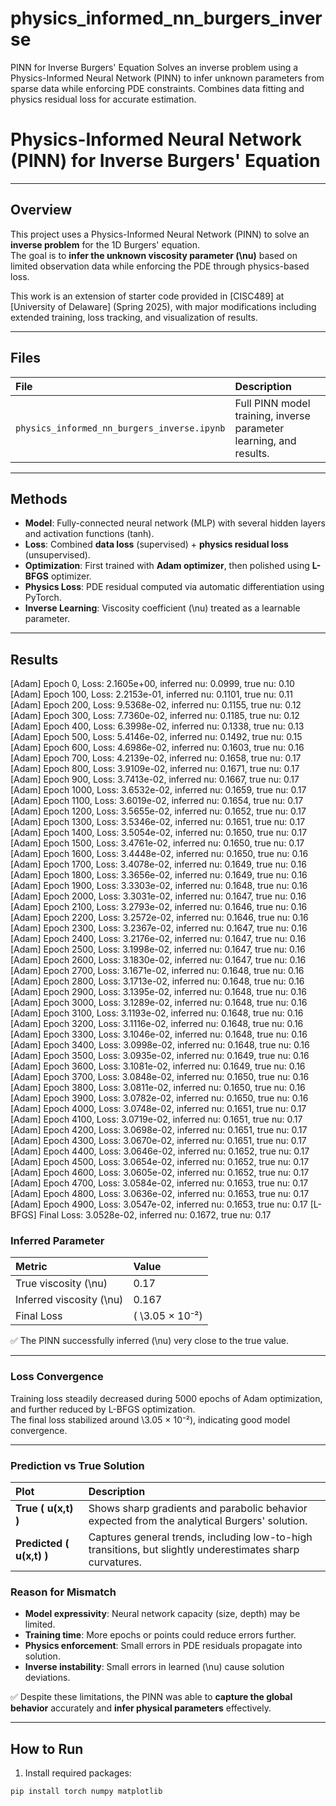 # physics_informed_nn_burgers_inverse
PINN for Inverse Burgers' Equation Solves an inverse problem using a Physics-Informed Neural Network (PINN) to infer unknown parameters from sparse data while enforcing PDE constraints. Combines data fitting and physics residual loss for accurate estimation.


# Physics-Informed Neural Network (PINN) for Inverse Burgers' Equation

---

## Overview

This project uses a Physics-Informed Neural Network (PINN) to solve an **inverse problem** for the 1D Burgers' equation.  
The goal is to **infer the unknown viscosity parameter \(\nu\)** based on limited observation data while enforcing the PDE through physics-based loss.

This work is an extension of starter code provided in [CISC489] at [University of Delaware] (Spring 2025), with major modifications including extended training, loss tracking, and visualization of results.

---

## Files

| File | Description |
|:-----|:------------|
| `physics_informed_nn_burgers_inverse.ipynb` | Full PINN model training, inverse parameter learning, and results. |


---

## Methods

- **Model**: Fully-connected neural network (MLP) with several hidden layers and activation functions (tanh).
- **Loss**: Combined **data loss** (supervised) + **physics residual loss** (unsupervised).
- **Optimization**: First trained with **Adam optimizer**, then polished using **L-BFGS** optimizer.
- **Physics Loss**: PDE residual computed via automatic differentiation using PyTorch.
- **Inverse Learning**: Viscosity coefficient \(\nu\) treated as a learnable parameter.

---

## Results

[Adam] Epoch 0, Loss: 2.1605e+00, inferred nu: 0.0999, true nu: 0.10
[Adam] Epoch 100, Loss: 2.2153e-01, inferred nu: 0.1101, true nu: 0.11
[Adam] Epoch 200, Loss: 9.5368e-02, inferred nu: 0.1155, true nu: 0.12
[Adam] Epoch 300, Loss: 7.7360e-02, inferred nu: 0.1185, true nu: 0.12
[Adam] Epoch 400, Loss: 6.3998e-02, inferred nu: 0.1338, true nu: 0.13
[Adam] Epoch 500, Loss: 5.4146e-02, inferred nu: 0.1492, true nu: 0.15
[Adam] Epoch 600, Loss: 4.6986e-02, inferred nu: 0.1603, true nu: 0.16
[Adam] Epoch 700, Loss: 4.2139e-02, inferred nu: 0.1658, true nu: 0.17
[Adam] Epoch 800, Loss: 3.9109e-02, inferred nu: 0.1671, true nu: 0.17
[Adam] Epoch 900, Loss: 3.7413e-02, inferred nu: 0.1667, true nu: 0.17
[Adam] Epoch 1000, Loss: 3.6532e-02, inferred nu: 0.1659, true nu: 0.17
[Adam] Epoch 1100, Loss: 3.6019e-02, inferred nu: 0.1654, true nu: 0.17
[Adam] Epoch 1200, Loss: 3.5655e-02, inferred nu: 0.1652, true nu: 0.17
[Adam] Epoch 1300, Loss: 3.5346e-02, inferred nu: 0.1651, true nu: 0.17
[Adam] Epoch 1400, Loss: 3.5054e-02, inferred nu: 0.1650, true nu: 0.17
[Adam] Epoch 1500, Loss: 3.4761e-02, inferred nu: 0.1650, true nu: 0.17
[Adam] Epoch 1600, Loss: 3.4448e-02, inferred nu: 0.1650, true nu: 0.16
[Adam] Epoch 1700, Loss: 3.4078e-02, inferred nu: 0.1649, true nu: 0.16
[Adam] Epoch 1800, Loss: 3.3656e-02, inferred nu: 0.1649, true nu: 0.16
[Adam] Epoch 1900, Loss: 3.3303e-02, inferred nu: 0.1648, true nu: 0.16
[Adam] Epoch 2000, Loss: 3.3031e-02, inferred nu: 0.1647, true nu: 0.16
[Adam] Epoch 2100, Loss: 3.2793e-02, inferred nu: 0.1646, true nu: 0.16
[Adam] Epoch 2200, Loss: 3.2572e-02, inferred nu: 0.1646, true nu: 0.16
[Adam] Epoch 2300, Loss: 3.2367e-02, inferred nu: 0.1647, true nu: 0.16
[Adam] Epoch 2400, Loss: 3.2176e-02, inferred nu: 0.1647, true nu: 0.16
[Adam] Epoch 2500, Loss: 3.1998e-02, inferred nu: 0.1647, true nu: 0.16
[Adam] Epoch 2600, Loss: 3.1830e-02, inferred nu: 0.1647, true nu: 0.16
[Adam] Epoch 2700, Loss: 3.1671e-02, inferred nu: 0.1648, true nu: 0.16
[Adam] Epoch 2800, Loss: 3.1713e-02, inferred nu: 0.1648, true nu: 0.16
[Adam] Epoch 2900, Loss: 3.1395e-02, inferred nu: 0.1648, true nu: 0.16
[Adam] Epoch 3000, Loss: 3.1289e-02, inferred nu: 0.1648, true nu: 0.16
[Adam] Epoch 3100, Loss: 3.1193e-02, inferred nu: 0.1648, true nu: 0.16
[Adam] Epoch 3200, Loss: 3.1116e-02, inferred nu: 0.1648, true nu: 0.16
[Adam] Epoch 3300, Loss: 3.1046e-02, inferred nu: 0.1648, true nu: 0.16
[Adam] Epoch 3400, Loss: 3.0998e-02, inferred nu: 0.1648, true nu: 0.16
[Adam] Epoch 3500, Loss: 3.0935e-02, inferred nu: 0.1649, true nu: 0.16
[Adam] Epoch 3600, Loss: 3.1081e-02, inferred nu: 0.1649, true nu: 0.16
[Adam] Epoch 3700, Loss: 3.0848e-02, inferred nu: 0.1650, true nu: 0.16
[Adam] Epoch 3800, Loss: 3.0811e-02, inferred nu: 0.1650, true nu: 0.16
[Adam] Epoch 3900, Loss: 3.0782e-02, inferred nu: 0.1650, true nu: 0.16
[Adam] Epoch 4000, Loss: 3.0748e-02, inferred nu: 0.1651, true nu: 0.17
[Adam] Epoch 4100, Loss: 3.0719e-02, inferred nu: 0.1651, true nu: 0.17
[Adam] Epoch 4200, Loss: 3.0698e-02, inferred nu: 0.1651, true nu: 0.17
[Adam] Epoch 4300, Loss: 3.0670e-02, inferred nu: 0.1651, true nu: 0.17
[Adam] Epoch 4400, Loss: 3.0646e-02, inferred nu: 0.1652, true nu: 0.17
[Adam] Epoch 4500, Loss: 3.0654e-02, inferred nu: 0.1652, true nu: 0.17
[Adam] Epoch 4600, Loss: 3.0605e-02, inferred nu: 0.1652, true nu: 0.17
[Adam] Epoch 4700, Loss: 3.0584e-02, inferred nu: 0.1653, true nu: 0.17
[Adam] Epoch 4800, Loss: 3.0636e-02, inferred nu: 0.1653, true nu: 0.17
[Adam] Epoch 4900, Loss: 3.0547e-02, inferred nu: 0.1653, true nu: 0.17
[L-BFGS] Final Loss: 3.0528e-02, inferred nu: 0.1672, true nu: 0.17

### Inferred Parameter

| Metric | Value |
|:-------|:------|
| True viscosity \(\nu\) | 0.17 |
| Inferred viscosity \(\nu\) | 0.167 |
| Final Loss | \( \3.05 × 10⁻²\) |

✅ The PINN successfully inferred \(\nu\) very close to the true value.

---

### Loss Convergence

Training loss steadily decreased during 5000 epochs of Adam optimization, and further reduced by L-BFGS optimization.  
The final loss stabilized around \3.05 × 10⁻²\), indicating good model convergence.

---

### Prediction vs True Solution

| Plot | Description |
|:-----|:------------|
| **True \( u(x,t) \)** | Shows sharp gradients and parabolic behavior expected from the analytical Burgers' solution. |
| **Predicted \( u(x,t) \)** | Captures general trends, including low-to-high transitions, but slightly underestimates sharp curvatures. |

### Reason for Mismatch
- **Model expressivity**: Neural network capacity (size, depth) may be limited.
- **Training time**: More epochs or points could reduce errors further.
- **Physics enforcement**: Small errors in PDE residuals propagate into solution.
- **Inverse instability**: Small errors in learned \(\nu\) cause solution deviations.

✅ Despite these limitations, the PINN was able to **capture the global behavior** accurately and **infer physical parameters** effectively.

---

## How to Run

1. Install required packages:

```bash
pip install torch numpy matplotlib
